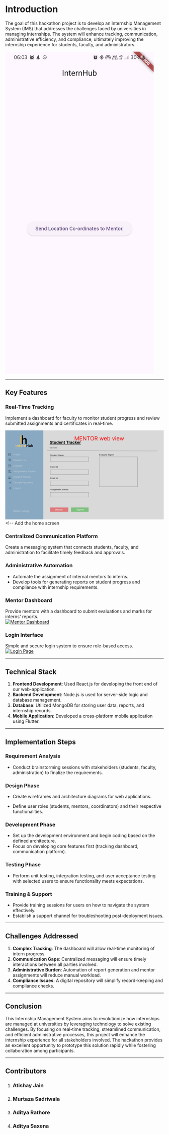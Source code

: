 # **Introduction**

The goal of this hackathon project is to develop an Internship Management System (IMS) that addresses the challenges faced by universities in managing internships. The system will enhance tracking, communication, administrative efficiency, and compliance, ultimately improving the internship experience for students, faculty, and administrators.  

![Tracking Dashboard](https://github.com/Atishyy27/Bits-Geeks-VoidHacks6/blob/main/images/intern_dashboard.jpg) <!-- Add tracking dashboard screenshot -->

---

## **Key Features**  

### **Real-Time Tracking**  

Implement a dashboard for faculty to monitor student progress and review submitted assignments and certificates in real-time.  

![[Dashboard Screenshot]('images\intern_dashboard.jpg') ](https://github.com/Atishyy27/Bits-Geeks-VoidHacks6/blob/main/images/intern.jpg)<!-- Add the home screen 
### **Centralized Communication Platform**  

Create a messaging system that connects students, faculty, and administration to facilitate timely feedback and approvals. 

### **Administrative Automation**  

- Automate the assignment of internal mentors to interns.  
- Develop tools for generating reports on student progress and compliance with internship requirements.  

### **Mentor Dashboard**  

Provide mentors with a dashboard to submit evaluations and marks for interns' reports.  
[![Mentor Dashboard]('images\mentor.jpg')](https://github.com/Atishyy27/Bits-Geeks-VoidHacks6/blob/main/images/mentor.jpg) <!-- Add mentor dashboard screenshot -->

### **Login Interface**  

Simple and secure login system to ensure role-based access.  
[![Login Page]('images\signin.jpg)](https://github.com/Atishyy27/Bits-Geeks-VoidHacks6/blob/main/images/signin.jpg) <!-- Add login page screenshot -->

---

## **Technical Stack**  

1. **Frontend Development**: Used React.js for developing the front end of our web-application.  
2. **Backend Development**: Node.js is used for server-side logic and database management.  
3. **Database**: Utilized MongoDB for storing user data, reports, and internship records.  
4. **Mobile Application**: Developed a cross-platform mobile application using Flutter.  

---

## **Implementation Steps**  

### **Requirement Analysis**  

- Conduct brainstorming sessions with stakeholders (students, faculty, administration) to finalize the requirements.

### **Design Phase**  

- Create wireframes and architecture diagrams for web applications.  

- Define user roles (students, mentors, coordinators) and their respective functionalities.

### **Development Phase**  

- Set up the development environment and begin coding based on the defined architecture.  
- Focus on developing core features first (tracking dashboard, communication platform).

### **Testing Phase**  

- Perform unit testing, integration testing, and user acceptance testing with selected users to ensure functionality meets expectations.

### **Training & Support**  

- Provide training sessions for users on how to navigate the system effectively.  
- Establish a support channel for troubleshooting post-deployment issues.

---

## **Challenges Addressed**  

1. **Complex Tracking**: The dashboard will allow real-time monitoring of intern progress.  
2. **Communication Gaps**: Centralized messaging will ensure timely interactions between all parties involved.  
3. **Administrative Burden**: Automation of report generation and mentor assignments will reduce manual workload.  
4. **Compliance Issues**: A digital repository will simplify record-keeping and compliance checks.  

---

## **Conclusion**  

This Internship Management System aims to revolutionize how internships are managed at universities by leveraging technology to solve existing challenges. By focusing on real-time tracking, streamlined communication, and efficient administrative processes, this project will enhance the internship experience for all stakeholders involved. The hackathon provides an excellent opportunity to prototype this solution rapidly while fostering collaboration among participants.

---

## **Contributors**  

1. ### Atishay Jain  
2. ### Murtaza Sadriwala  
3. ### Aditya Rathore  
4. ### Aditya Saxena  
